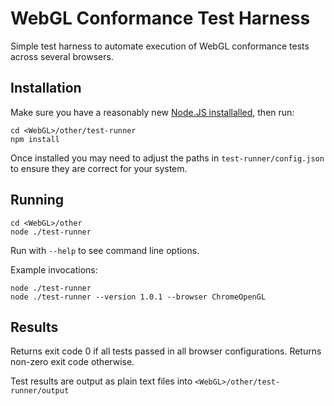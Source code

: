 WebGL Conformance Test Harness
==============================

Simple test harness to automate execution of WebGL conformance tests across
several browsers.

Installation
------------

Make sure you have a reasonably new [Node.JS installalled](http://nodejs.org/),
then run:

    cd <WebGL>/other/test-runner
    npm install

Once installed you may need to adjust the paths in 
`test-runner/config.json` to ensure they are correct for your system.

Running
-------

    cd <WebGL>/other
    node ./test-runner

Run with `--help` to see command line options.

Example invocations:

    node ./test-runner
    node ./test-runner --version 1.0.1 --browser ChromeOpenGL

Results
-------

Returns exit code 0 if all tests passed in all browser configurations.
Returns non-zero exit code otherwise.

Test results are output as plain text files into 
`<WebGL>/other/test-runner/output`
